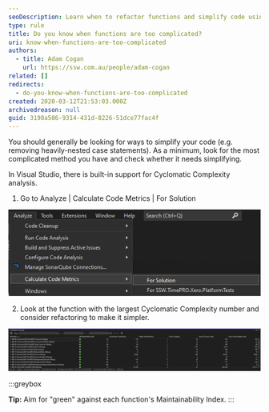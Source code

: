 ```yaml
---
seoDescription: Learn when to refactor functions and simplify code using Visual Studio's built-in Code Metrics tool and Cyclomatic Complexity analysis.
type: rule
title: Do you know when functions are too complicated?
uri: know-when-functions-are-too-complicated
authors:
  - title: Adam Cogan
    url: https://ssw.com.au/people/adam-cogan
related: []
redirects:
  - do-you-know-when-functions-are-too-complicated
created: 2020-03-12T21:53:03.000Z
archivedreason: null
guid: 3198a586-9314-431d-8226-51dce77fac4f
---
```


You should generally be looking for ways to simplify your code (e.g. removing heavily-nested case statements). As a minimum, look for the most complicated method you have and check whether it needs simplifying.

In Visual Studio, there is built-in support for Cyclomatic Complexity analysis.

<!--endintro-->

1. Go to Analyze | Calculate Code Metrics | For Solution

![Figure: Launching the Code Metrics tool within Visual Studio](calculate_code_metrics.jpg "Screenshot of how to launch the Code Metrics tool within Visual Studio")

2. Look at the function with the largest Cyclomatic Complexity number and consider refactoring to make it simpler.

![Figure: Results from cyclomatic analysis (and other analyses) give an indication of how complicated functions are](code_metrics_report.jpg "Screenshot of the Code Metrics Results in Visual Studio")

:::greybox

**Tip:** Aim for "green" against each function's Maintainability Index.
:::
